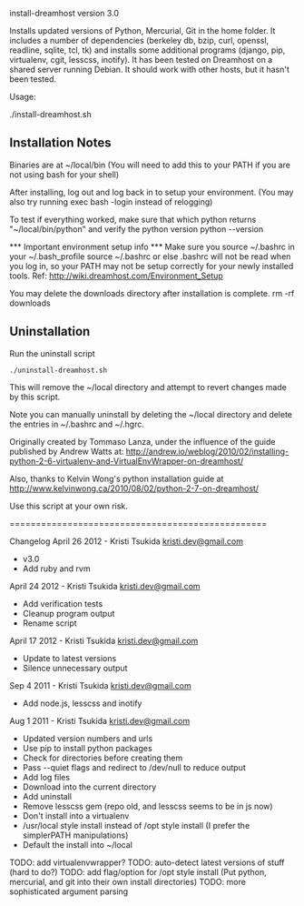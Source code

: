 install-dreamhost version 3.0

Installs updated versions of Python, Mercurial, Git in the home folder.
It includes a number of dependencies 
(berkeley db, bzip, curl, openssl, readline, sqlite, tcl, tk)
and installs some additional programs
(django, pip, virtualenv, cgit, lesscss, inotify).
It has been tested on Dreamhost on a shared server running Debian.
It should work with other hosts, but it hasn't been tested.

Usage:

  ./install-dreamhost.sh

Installation Notes
-----------------
Binaries are at ~/local/bin  (You will need to add this to your
PATH if you are not using bash for your shell)

After installing, log out and log back in to setup your environment.
(You may also try running
    exec bash -login
instead of relogging)

To test if everything worked, make sure that
    which python
returns "~/local/bin/python" and verify the python version
    python --version

*** Important environment setup info ***
Make sure you source ~/.bashrc in your ~/.bash_profile
    source ~/.bashrc
or else .bashrc will not be read when you log in, so your 
PATH may not be setup correctly for your newly installed tools.
Ref:  http://wiki.dreamhost.com/Environment_Setup

You may delete the downloads directory after installation is complete.
    rm -rf downloads

Uninstallation
-----------------

Run the uninstall script

    ./uninstall-dreamhost.sh

This will remove the ~/local directory and attempt to revert
changes made by this script.

Note you can manually uninstall by deleting the ~/local directory
and delete the entries in ~/.bashrc and ~/.hgrc.

Originally created by Tommaso Lanza, under the influence
of the guide published by Andrew Watts at:
http://andrew.io/weblog/2010/02/installing-python-2-6-virtualenv-and-VirtualEnvWrapper-on-dreamhost/

Also, thanks to Kelvin Wong's python installation guide at
http://www.kelvinwong.ca/2010/08/02/python-2-7-on-dreamhost/

Use this script at your own risk.

=================================================

Changelog
April 26 2012 - Kristi Tsukida <kristi.dev@gmail.com>
* v3.0
* Add ruby and rvm

April 24 2012 - Kristi Tsukida <kristi.dev@gmail.com>
* Add verification tests
* Cleanup program output
* Rename script

April 17 2012 - Kristi Tsukida <kristi.dev@gmail.com>
* Update to latest versions
* Silence unnecessary output

Sep 4 2011 - Kristi Tsukida <kristi.dev@gmail.com>
* Add node.js, lesscss and inotify

Aug 1 2011 - Kristi Tsukida <kristi.dev@gmail.com>
* Updated version numbers and urls
* Use pip to install python packages
* Check for directories before creating them
* Pass --quiet flags and redirect to /dev/null to reduce output
* Add log files
* Download into the current directory
* Add uninstall
* Remove lesscss gem (repo old, and lesscss seems to be in js now)
* Don't install into a virtualenv
* /usr/local style install instead of /opt style install (I prefer the simplerPATH manipulations)
* Default the install into ~/local

TODO: add virtualenvwrapper?
TODO: auto-detect latest versions of stuff  (hard to do?)
TODO: add flag/option for /opt style install  (Put python, mercurial, and git into their own install directories)
TODO: more sophisticated argument parsing
